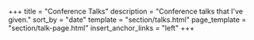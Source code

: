 +++
title = "Conference Talks"
description = "Conference talks that I've given."
sort_by = "date"
template = "section/talks.html"
page_template = "section/talk-page.html"
insert_anchor_links = "left"
+++
